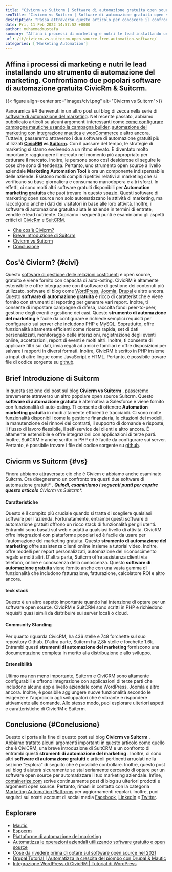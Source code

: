```yaml
---
title: "Civicrm vs Suitcrm | Software di automazione gratuita open source" 
seoTitle: "Civicrm vs Suitcrm | Software di automazione gratuita open source" 
description: "Passa attraverso questo articolo per conoscere il confronto tra CivicRM vs Suitcrm. Installa un software di automazione del marketing open source per ottenere un vantaggio competitivo." 
date: Fri, 11 Feb 2022 14:57:52 +0000
author: muhammadmustafa
summary: "Affina i processi di marketing e nutri le lead installando uno strumento di automazione del marketing. Confrontiamo due popolari software di automazione gratuita CivicRm & amp; Suitcrm." 
url: /it/civicrm-vs-suitecrm-open-source-free-automation-software/
categories: ['Marketing Automation']
---
```


## Affina i processi di marketing e nutri le lead installando uno strumento di automazione del marketing. Confrontiamo due popolari software di automazione gratuita CivicRm & Suitcrm.

{{< figure align=center src="images/civi.png" alt="Civicrm vs Suitcrm">}}


Panoramica ##
Benvenuti in un altro post sul blog di zecca nella serie di [software di automazione del marketing][1]. Nel recente passato, abbiamo pubblicato articoli su alcuni argomenti interessanti come [come configurare campagne mautiche usando la campagna builder][2], [automazione del marketing con integrazione mautica e wooCommerce][3] e altro ancora. Tuttavia, passeremo attraverso i due software di automazione gratuiti più utilizzati  **[CivicRM][4] vs [Suitcrm][5].**  Con il passare del tempo, le strategie di marketing si stanno evolvendo a un ritmo elevato. È diventato molto importante raggiungere il mercato nel momento più appropriato per catturare il mercato. Inoltre, le persone sono così desiderose di seguire le cose che sono di tendenza.
Pertanto, uno strumento open source a livello aziendale  **Marketing Automation Tool** è ora un componente indispensabile delle aziende. Esistono molti compiti ripetitivi relativi al marketing che si verificano su base giornaliera e consumano manodopera e altri sforzi. In effetti, ci sono molti altri software gratuiti disponibili per **Automation marketing gratuita**  che puoi trovare in questo [spazio][6]. Questi software di marketing open source non solo automatizzano le attività di marketing, ma raccolgono anche i dati dei visitatori in base alle loro attività. Inoltre, il software di automazione gratuita aiuta le aziende in termini di entrate, vendite e lead nutriente. Copriamo i seguenti punti e esaminiamo gli aspetti critici di [CivicRm][4] e [SuitCRM][5].
  * [Che cos'è Civicrm?][7]
  * [Breve introduzione di Suitcrm][8]
  * [Civicrm vs Suitcrm][9]
  * [Conclusione][10]

## Cos'è Civicrm? {#civi}

Questo [software di gestione delle relazioni costituenti][4] è open source, gratuito e viene fornito con capacità di auto-osting. CivicRM è altamente estensibile e offre integrazione con il software di gestione dei contenuti più utilizzato, software di blog come [WordPress][11], [Joomla][12], [Drupal][13] e altro ancora. Questo  **software di automazione gratuita**  è ricco di caratteristiche e viene fornito con strumenti di reporting per generare vari report. Inoltre, ti consente di impostare campagne di difesa, raccolta fondi peer-to-peer, gestione degli eventi e gestione dei casi.
Questo  **strumento di automazione del marketing**  è facile da configurare e richiede semplici requisiti per configurarlo sui server che includono PHP e MySQL. Soprattutto, offre funzionalità altamente efficienti come ricerca rapida, set di dati personalizzati, monitoraggio delle interazioni, registrazione degli eventi online, accettazioni, report di eventi e molti altri. Inoltre, ti consente di applicare filtri sui dati, invia regali ad amici e familiari e offre disposizioni per salvare i rapporti in diversi formati. Inoltre, CivicRM è scritto in PHP insieme a input di altre lingue come JavaScript e HTML. Pertanto, è possibile trovare file di codice sorgente su [github][14].

## Brief Introduzione di Suitcrm
In questa sezione del post sul blog  **Civicrm vs Suitcrm** , passeremo brevemente attraverso un altro popolare open source Suitcrm. Questo  **software di automazione gratuita**  è alternativa a Salesforce e viene fornito con funzionalità di auto-osting. Ti consente di ottenere **Automation marketing gratuita**  in modi altamente efficienti e tracciabili. Ci sono molte funzionalità disponibili come la gestione finanziaria, le citazioni dei modelli, la manutenzione dei rinnovi dei contratti, il supporto di domande e risposte, il flusso di lavoro flessibile, il self-service dei clienti e altro ancora. È altamente estensibile e offre integrazioni con applicazioni di terze parti. Inoltre, SuitCRM è anche scritto in PHP ed è facile da configurare sui server. Pertanto, è possibile trovare i file del codice sorgente su [github][15].

## Civicrm vs Suitcrm {#vs}

Finora abbiamo attraversato ciò che è Civicm e abbiamo anche esaminato Suitcrm. Ora disegneremo un confronto tra questi due software di automazione gratuiti*  ***. Quindi, esaminiamo i seguenti punti per coprire questo articolo**  Civicrm vs Suitcrm**.

#### Caratteristiche
Questo è il compito più cruciale quando si tratta di scegliere qualsiasi software per l'azienda. Fortunatamente, entrambi questi software di automazione gratuiti offrono un ricco stack di funzionalità per gli utenti. Entrambi sono basati sul web e adatti a qualsiasi livello di attività. CivicRM offre integrazioni con piattaforme popolari ed è facile da usare per l'automazione del marketing gratuita. Questo  **strumento di automazione del marketing** offre assistenza clienti online insieme a tutorial video. Inoltre, offre modelli per report personalizzati, automazione del riconoscimento regalo e molti altri. D'altra parte, Suitcrm offre assistenza clienti via telefono, online e conoscenza della conoscenza. Questo **software di automazione gratuita**  viene fornito anche con una vasta gamma di funzionalità che includono fatturazione, fatturazione, calcolatore ROI e altro ancora.

#### teck stack
Questo è un altro aspetto importante quando hai intenzione di optare per un software open source. CivicRM e SuitCRM sono scritti in PHP e richiedono requisiti quasi simili da distribuire sui server locali o cloud.

#### Community Standing
Per quanto riguarda CivicRM, ha 436 stelle e 748 forchette sul suo repository Github. D'altra parte, Suitcrm ha 2,8k stelle e forchette 1.6k. Entrambi questi  **strumenti di automazione del marketing**  forniscono una documentazione completa in merito alla distribuzione e allo sviluppo.

#### Estensibilità
Ultimo ma non meno importante, Suitcrm e CiviCRM sono altamente configurabili e offrono integrazione con applicazioni di terze parti che includono alcune app a livello aziendale come WordPress, Joomla e altro ancora. Inoltre, è possibile aggiungere nuove funzionalità secondo le esigenze e l'approccio agli sviluppatori che è vibrante e rispondere attivamente alle domande.
Allo stesso modo, puoi esplorare ulteriori aspetti e caratteristiche di CivicRM e Suitcrm.

## Conclusione {#Conclusione}

Questo ci porta alla fine di questo post sul blog  **Civicrm vs Suitcrm** . Abbiamo trattato alcuni argomenti importanti in questo articolo come quello che è CiviCRM, una breve introduzione di SuitCRM e un confronto di entrambi questi  **strumenti di automazione del marketing**  . Inoltre, ci sono altri **software di automazione gratuiti**  e articoli pertinenti arruolati nella sezione "Esplora" di seguito che è possibile controllare. Inoltre, questo post sul blog ti aiuterà sicuramente se stai seriamente cercando di optare per un software open source per automatizzare il tuo marketing aziendale.
Infine, [containerize.com][16] scrive continuamente post di blog su ulteriori prodotti e argomenti open source. Pertanto, rimani in contatto con la categoria [Marketing Automation Platforms][6] per aggiornamenti regolari. Inoltre, puoi seguirci sui nostri account di social media [Facebook][17], [LinkedIn][18] e [Twitter][19].

## Esplorare
  * [Mautic][20]
  * [Espocrm][21]
  * [Piattaforme di automazione del marketing][6]
  * [Automatizza le operazioni aziendali utilizzando software gratuito e open source][22]
  * [Cose da rivedere prima di optare sul software open source nel 2021][23]
  * [Drupal Tutorial | Automatizza la crescita del piombo con Drupal & Mautic][24]
  * [Integrazione WordPress di CivicRM | Tutorial di WordPress][25]



 [1]: https://blog.containerize.com/category/marketing-automation/
 [2]: https://blog.containerize.com/marketing-automation/how-to-setup-marketing-campaigns-using-mautic-campaign-builder/
 [3]: https://blog.containerize.com/blogging/marketing-automation-using-mautic-and-wordpress-woocommerce/
 [4]: https://products.containerize.com/marketing-automation/civicrm/
 [5]: https://products.containerize.com/marketing-automation/suitecrm/
 [6]: https://products.containerize.com/marketing-automation/
 [7]: #civi
 [8]: #suite
 [9]: #vs
 [10]: #Conclusion
 [11]: https://products.containerize.com/blogging/wordpress/
 [12]: https://products.containerize.com/content-management/joomla/
 [13]: https://products.containerize.com/content-management/drupal/
 [14]: https://github.com/civicrm/civicrm-core
 [15]: https://github.com/salesagility/SuiteCRM
 [16]: https://www.containerize.com/
 [17]: https://web.facebook.com/containerize
 [18]: https://www.linkedin.com/company/containerize/
 [19]: https://twitter.com/containerize_co
 [20]: https://products.containerize.com/marketing-automation/mautic/
 [21]: https://products.containerize.com/marketing-automation/espocrm/
 [22]: https://blog.containerize.com/blogging/automate-business-operations-using-open-source-software/
 [23]: https://blog.containerize.com/cmdb-software/things-to-review-before-opting-open-source-software-in-2021/
 [24]: https://blog.containerize.com/content-management/drupal-tutorial-automate-lead-growth-with-drupal-mautic/
 [25]: https://blog.containerize.com/blogging/civicrm-wordpress-integration-wordpress-tutorial/
